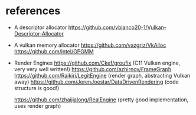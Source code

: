 # references

- A descriptor allocator
     https://github.com/vblanco20-1/Vulkan-Descriptor-Allocator
- A vulkan memory allocator
     https://github.com/vazgriz/VkAlloc
     https://github.com/intel/GPGMM
- Render Engines
     https://github.com/Ckef/groufix (C11 Vulkan engine, very very well written!)
     https://github.com/azhirnov/FrameGraph
     https://github.com/Raikiri/LegitEngine (render graph, abstracting Vulkan away)
     https://github.com/JorenJoestar/DataDrivenRendering (code structure is good!)

     https://github.com/zhaijialong/RealEngine (pretty good implementation, uses render graph)

